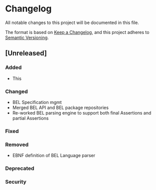 # Changelog

All notable changes to this project will be documented in this file.

The format is based on [Keep a Changelog](https://keepachangelog.com/en/1.0.0/), and this project adheres to [Semantic Versioning](https://semver.org/spec/v2.0.0.html).

## \[Unreleased\]

### Added

-   This

### Changed

-   BEL Specification mgmt
-   Merged BEL API and BEL package repositories
-   Re-worked BEL parsing engine to support both final Assertions and partial Assertions

### Fixed

### Removed

-   EBNF definition of BEL Language parser

### Deprecated

### Security
